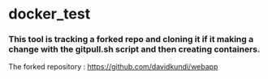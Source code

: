 # docker_test

### This tool is tracking a forked repo and cloning it if it making a change with the gitpull.sh script and then creating containers.

The forked repository : https://github.com/davidkundi/webapp


